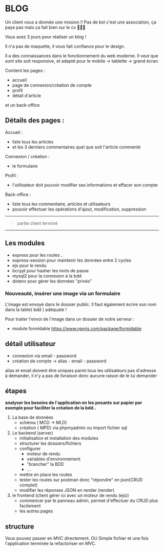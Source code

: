 # BLOG

Un client vous a donnée une mission !!
Pas de bol c'est une association, ça paye pas mais ça fait bien sur le cv 🤪🤪🤪 

Vous avez 3 jours pour réaliser un blog !

Il n'a pas de maquette, il vous fait confiance pour le design.

Il a des connaissances dans le fonctionnement du web moderne.
Il veut que sont site soit responsive, et adapté pour le mobile -> tablette -> grand écran

Contient les pages :
- accueil
- page de connexion/création de compte
- profil
- détail d'article

et un back-office

## Détails des pages :

Accueil :
- liste tous les articles
- et les 3 derniers commentaires quel que soit l'article commenté

Connexion / création :
- le formulaire

Profil :
- l'utilisateur doit pouvoir modifier ses informations et effacer son compte

Back-office :
- liste tous les commentaire, articles et utilisateurs
- pouvoir effectuer les opérations d'ajout, modification, suppression

------
> partie client terminé
------

## Les modules

- express pour les routes ..
- express-session pour maintenir les données entre 2 cycles
- ejs pour le rendu
- bcrypt pour hasher les mots de passe
- mysql2 pour la connexion à la bdd
- dotenv pour gérer les données "privés"

### Nouveauté, insérer une image via un formulaire
L'image est envoyé dans le dossier public.
Il faut également écrire son nom dans la table( bdd ) adéquate !

Pour traiter l'envoi de l'image dans un dossier de notre serveur :
- module formidable https://www.npmjs.com/package/formidable


## détail utilisateur

- connexion via email - password
- création de compte -> alias - email - password

alias et email doivent être uniques parmi tous les utilisateurs
pas d'adresse à demander, il n'y a pas de livraison donc aucune raison de le lui demander


## étapes

**analyser les besoins de l'application en les posants sur papier par exemple pour faciliter la création de la bdd..**

1. La base de données
    - schéma ( MCD -> MLD)
    - création ( MPD) via phpmyadmin ou import fichier sql
2. Le backend (server)
    - initialisation et installation des modules
    - structurer les dossiers/fichiers
    - configurer
        - moteur de rendu
        - variables d'environnement
        - "brancher" la BDD
        - ...
    - mettre en place les routes
    - tester les routes sur postman donc "répondre" en json(CRUD complet)
    - modifier les réponses JSON en render (render)
3. le frontend (client gérer ici avec un moteur de rendu (ejs))
    - commencer par le panneau admin, permet d'effectuer du CRUD plus facilement
    - les autres pages

## structure

Vous pouvez passer en MVC directement.
OU
Simple fichier et une fois l'application terminée la refactoriser en MVC.
